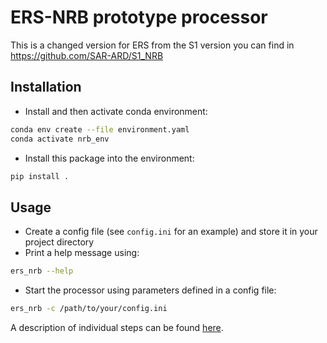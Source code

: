 # ERS-NRB prototype processor
This is a changed version for ERS from the S1 version you can find in https://github.com/SAR-ARD/S1_NRB 
## Installation

- Install and then activate conda environment: 
```bash
conda env create --file environment.yaml
conda activate nrb_env
```

- Install this package into the environment:
```bash
pip install .
```

## Usage

- Create a config file (see `config.ini` for an example) and store it in your project directory
- Print a help message using:
```bash
ers_nrb --help
```

- Start the processor using parameters defined in a config file:
```bash
ers_nrb -c /path/to/your/config.ini
```
 A description of individual steps can be found [here](https://github.com/SAR-ARD/ERS_NRB/blob/main/ERS_NRB.rst).
 